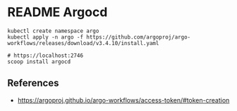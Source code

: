 # README Argocd

```
kubectl create namespace argo
kubectl apply -n argo -f https://github.com/argoproj/argo-workflows/releases/download/v3.4.10/install.yaml

# https://localhost:2746
scoop install argocd
```

## References
 
* https://argoproj.github.io/argo-workflows/access-token/#token-creation